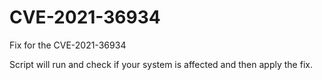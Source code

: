 # CVE-2021-36934
Fix for the CVE-2021-36934

Script will run and check if your system is affected and then apply the fix.
